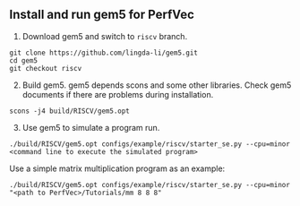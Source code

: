 ## Install and run gem5 for PerfVec

1. Download gem5 and switch to `riscv` branch.

```
git clone https://github.com/lingda-li/gem5.git
cd gem5
git checkout riscv
```

2. Build gem5.
gem5 depends scons and some other libraries.
Check gem5 documents if there are problems during installation.

```
scons -j4 build/RISCV/gem5.opt
```

3. Use gem5 to simulate a program run.

```
./build/RISCV/gem5.opt configs/example/riscv/starter_se.py --cpu=minor <command line to execute the simulated program>
```

Use a simple matrix multiplication program as an example:

```
./build/RISCV/gem5.opt configs/example/riscv/starter_se.py --cpu=minor "<path to PerfVec>/Tutorials/mm 8 8 8"
```

